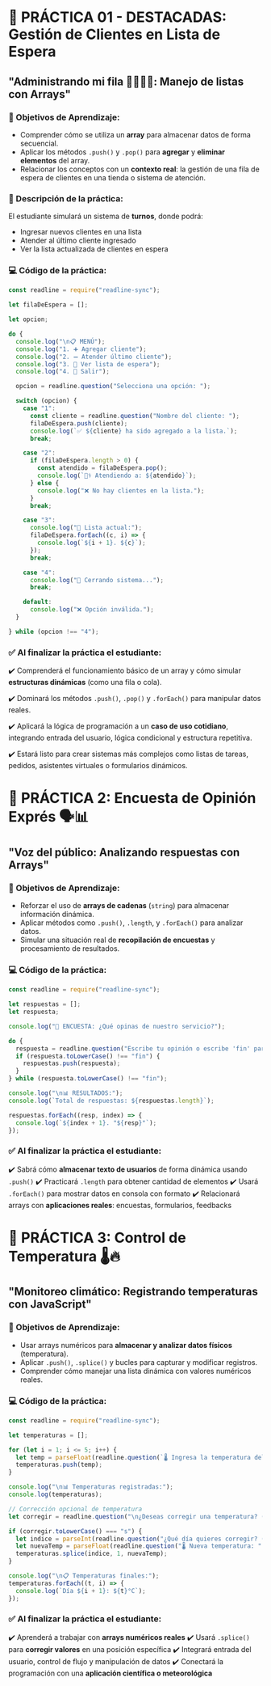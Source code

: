 # 🧪 PRÁCTICA 01 - DESTACADAS: **Gestión de Clientes en Lista de Espera**

## **"Administrando mi fila 🧍‍♂️🧍‍♀️: Manejo de listas con Arrays"**

### 🎯 Objetivos de Aprendizaje:

- Comprender cómo se utiliza un **array** para almacenar datos de forma secuencial.
- Aplicar los métodos `.push()` y `.pop()` para **agregar** y **eliminar elementos** del array.
- Relacionar los conceptos con un **contexto real**: la gestión de una fila de espera de clientes en una tienda o sistema de atención.

### 🧠 Descripción de la práctica:

El estudiante simulará un sistema de **turnos**, donde podrá:

- Ingresar nuevos clientes en una lista
- Atender al último cliente ingresado
- Ver la lista actualizada de clientes en espera

### 💻 Código de la práctica:

```javascript
const readline = require("readline-sync");

let filaDeEspera = [];

let opcion;

do {
  console.log("\n📋 MENÚ");
  console.log("1. ➕ Agregar cliente");
  console.log("2. ➖ Atender último cliente");
  console.log("3. 📄 Ver lista de espera");
  console.log("4. 🚪 Salir");

  opcion = readline.question("Selecciona una opción: ");

  switch (opcion) {
    case "1":
      const cliente = readline.question("Nombre del cliente: ");
      filaDeEspera.push(cliente);
      console.log(`✅ ${cliente} ha sido agregado a la lista.`);
      break;

    case "2":
      if (filaDeEspera.length > 0) {
        const atendido = filaDeEspera.pop();
        console.log(`🧑‍⚕️ Atendiendo a: ${atendido}`);
      } else {
        console.log("❌ No hay clientes en la lista.");
      }
      break;

    case "3":
      console.log("📃 Lista actual:");
      filaDeEspera.forEach((c, i) => {
        console.log(`${i + 1}. ${c}`);
      });
      break;

    case "4":
      console.log("👋 Cerrando sistema...");
      break;

    default:
      console.log("❌ Opción inválida.");
  }

} while (opcion !== "4");
```

### ✅ Al finalizar la práctica el estudiante:

✔️ Comprenderá el funcionamiento básico de un array y cómo simular **estructuras dinámicas** (como una fila o cola).

✔️ Dominará los métodos `.push()`, `.pop()` y `.forEach()` para manipular datos reales.

✔️ Aplicará la lógica de programación a un **caso de uso cotidiano**, integrando entrada del usuario, lógica condicional y estructura repetitiva.

✔️ Estará listo para crear sistemas más complejos como listas de tareas, pedidos, asistentes virtuales o formularios dinámicos.

# 🧪 PRÁCTICA 2: **Encuesta de Opinión Exprés 🗣️📊**

## **"Voz del público: Analizando respuestas con Arrays"**

### 🎯 Objetivos de Aprendizaje:

- Reforzar el uso de **arrays de cadenas** (`string`) para almacenar información dinámica.
- Aplicar métodos como `.push()`, `.length`, y `.forEach()` para analizar datos.
- Simular una situación real de **recopilación de encuestas** y procesamiento de resultados.

### 💻 Código de la práctica:

```javascript
const readline = require("readline-sync");

let respuestas = [];
let respuesta;

console.log("📝 ENCUESTA: ¿Qué opinas de nuestro servicio?");

do {
  respuesta = readline.question("Escribe tu opinión o escribe 'fin' para terminar: ");
  if (respuesta.toLowerCase() !== "fin") {
    respuestas.push(respuesta);
  }
} while (respuesta.toLowerCase() !== "fin");

console.log("\n📊 RESULTADOS:");
console.log(`Total de respuestas: ${respuestas.length}`);

respuestas.forEach((resp, index) => {
  console.log(`${index + 1}. "${resp}"`);
});
```

### ✅ Al finalizar la práctica el estudiante:

✔️ Sabrá cómo **almacenar texto de usuarios** de forma dinámica usando `.push()`
 ✔️ Practicará `.length` para obtener cantidad de elementos
 ✔️ Usará `.forEach()` para mostrar datos en consola con formato
 ✔️ Relacionará arrays con **aplicaciones reales**: encuestas, formularios, feedbacks

# 🧪 PRÁCTICA 3: **Control de Temperatura 🌡️🔥**

## **"Monitoreo climático: Registrando temperaturas con JavaScript"**

### 🎯 Objetivos de Aprendizaje:

- Usar arrays numéricos para **almacenar y analizar datos físicos** (temperatura).
- Aplicar `.push()`, `.splice()` y bucles para capturar y modificar registros.
- Comprender cómo manejar una lista dinámica con valores numéricos reales.

### 💻 Código de la práctica:

```javascript
const readline = require("readline-sync");

let temperaturas = [];

for (let i = 1; i <= 5; i++) {
  let temp = parseFloat(readline.question(`🌡️ Ingresa la temperatura del día ${i}: `));
  temperaturas.push(temp);
}

console.log("\n📊 Temperaturas registradas:");
console.log(temperaturas);

// Corrección opcional de temperatura
let corregir = readline.question("\n¿Deseas corregir una temperatura? (s/n): ");

if (corregir.toLowerCase() === "s") {
  let indice = parseInt(readline.question("¿Qué día quieres corregir? (1-5): ")) - 1;
  let nuevaTemp = parseFloat(readline.question("🌡️ Nueva temperatura: "));
  temperaturas.splice(indice, 1, nuevaTemp);
}

console.log("\n📋 Temperaturas finales:");
temperaturas.forEach((t, i) => {
  console.log(`Día ${i + 1}: ${t}°C`);
});
```

### ✅ Al finalizar la práctica el estudiante:

✔️ Aprenderá a trabajar con **arrays numéricos reales**
 ✔️ Usará `.splice()` para **corregir valores** en una posición específica
 ✔️ Integrará entrada del usuario, control de flujo y manipulación de datos
 ✔️ Conectará la programación con una **aplicación científica o meteorológica**